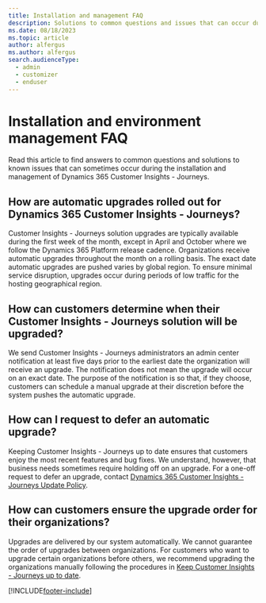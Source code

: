 ```yaml
---
title: Installation and management FAQ
description: Solutions to common questions and issues that can occur during the installation and management of Dynamics 365 Customer Insights - Journeys.
ms.date: 08/18/2023
ms.topic: article
author: alfergus
ms.author: alfergus
search.audienceType: 
  - admin
  - customizer
  - enduser
---
```


# Installation and environment management FAQ

Read this article to find answers to common questions and solutions to known issues that can sometimes occur during the installation and management of Dynamics 365 Customer Insights - Journeys.

## How are automatic upgrades rolled out for Dynamics 365 Customer Insights - Journeys?

Customer Insights - Journeys solution upgrades are typically available during the first week of the month, except in April and October where we follow the Dynamics 365 Platform release cadence. Organizations receive automatic upgrades throughout the month on a rolling basis. The exact date automatic upgrades are pushed varies by global region. To ensure minimal service disruption, upgrades occur during periods of low traffic for the hosting geographical region.

## How can customers determine when their Customer Insights - Journeys solution will be upgraded?

We send Customer Insights - Journeys administrators an admin center notification at least five days prior to the earliest date the organization will receive an upgrade. The notification does not mean the upgrade will occur on an exact date. The purpose of the notification is so that, if they choose, customers can schedule a manual upgrade at their discretion before the system pushes the automatic upgrade.

## How can I request to defer an automatic upgrade?

Keeping Customer Insights - Journeys up to date ensures that customers enjoy the most recent features and bug fixes. We understand, however, that business needs sometimes require holding off on an upgrade. For a one-off request to defer an upgrade, contact [Dynamics 365 Customer Insights - Journeys Update Policy](mailto:D365MKTUpdatePolicy@microsoft.com).

## How can customers ensure the upgrade order for their organizations?

Upgrades are delivered by our system automatically. We cannot guarantee the order of upgrades between organizations. For customers who want to upgrade certain organizations before others, we recommend upgrading the organizations manually following the procedures in [Keep Customer Insights - Journeys up to date](apply-updates.md).
          
[!INCLUDE[footer-include](../includes/footer-banner.md)]
